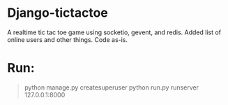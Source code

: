 # Django-tictactoe

A realtime tic tac toe game using socketio, gevent, and redis.
Added list of online users and other things.
Code as-is.

Run:
================
>python manage.py createsuperuser
>python run.py runserver 127.0.0.1:8000


